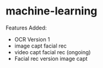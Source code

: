 # machine-learning

Features Added:
- OCR Version 1
- image capt facial rec
- video capt facial rec (ongoing) 
- Facial rec version image capt
